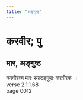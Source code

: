 ```yaml
---
title: "अङ्गुष्ठ"
---
```


# करवीर; पु
## मार, अङ्गुष्ठ
करवीरश्च मारः स्यादङ्गुष्ठः करवीरकः ।<br />verse 2.1.1.68<br />page 0012

